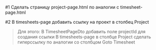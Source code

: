 #1 Сделать страницу project-page.html по аналогии с timesheet-page.html

#2 В timesheets-page добавить ссылку на проект в столбец Project

>Для этого:
>В TimesheetPageDto добавить поле projectId для создания ссылки
>В timesheets-page в столбце Project сделать гиперссылку по аналогии со столбцом Goto Timesheet
